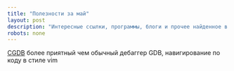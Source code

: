 ```yaml
---
title: "Полезности за май"
layout: post
description: "Интересные ссылки, программы, блоги и прочее найденное в сети за месяц"
robots: none
---
```


[CGDB](https://cgdb.github.io/) более приятный чем обычный дебаггер GDB, навигирование по коду в стиле vim 

